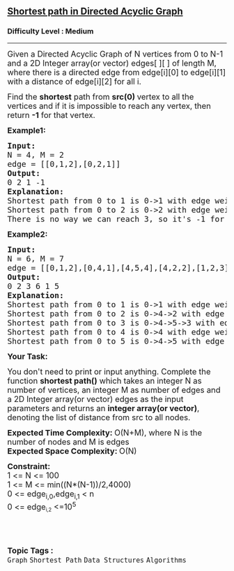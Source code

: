 <h2><a href="https://www.geeksforgeeks.org/problems/shortest-path-in-undirected-graph/1?utm_source=youtube&utm_medium=collab_striver_ytdescription&utm_campaign=direct-acyclic-graph">Shortest path in Directed Acyclic Graph</a></h2><h3>Difficulty Level : Medium</h3><hr><div class="problems_problem_content__Xm_eO"><p><span style="font-size: 18px;">Given a Directed Acyclic Graph of N vertices from 0 to N-1 and a 2D Integer array(or vector) edges[ ][ ] of length M, where there is a directed edge from edge[i][0] to edge[i][1] with a distance of edge[i][2] for all i.</span></p>
<p><span style="font-size: 18px;">Find the <strong>shortest</strong> path from <strong>src(0) </strong>vertex&nbsp;to all the vertices&nbsp;and if it is impossible to reach any vertex, then return&nbsp;<strong>-1</strong> for that vertex.</span></p>
<p><strong><span style="font-size: 18px;">Example1:</span></strong></p>
<pre><span style="font-size: 18px;"><strong>Input:</strong>
N = 4, M = 2
edge = [[0,1,2],[0,2,1]]
<strong>Output:</strong>
0 2 1 -1<br></span><strong><span style="font-size: 18px;">Explanation:<br></span></strong><span style="font-size: 18px;">Shortest path from 0 to 1 is 0-&gt;1 with edge weight 2.</span><span style="font-size: 18px;">&nbsp;<br>Shortest path from 0 to 2 is 0-&gt;2 with edge weight 1.<br>There is no way we can reach 3, so it's -1 for 3.</span></pre>
<p><strong><span style="font-size: 18px;">Example2:</span></strong></p>
<pre><span style="font-size: 18px;"><strong>Input:</strong>
N = 6, M = 7
edge = [[0,1,2],[0,4,1],[4,5,4],[4,2,2],[1,2,3],[2,3,6],[5,3,1]]
<strong>Output:</strong>
0 2 3 6 1 5<br></span><strong><span style="font-size: 18px;">Explanation:<br></span></strong><span style="font-size: 18px;">Shortest path from 0 to 1 is 0-&gt;1 with edge weight 2.</span><span style="font-size: 18px;"> <br>Shortest path from 0 to 2 is 0-&gt;4-&gt;2 with edge weight 1+2=3.<br>Shortest path from 0 to 3 is 0-&gt;4-&gt;5-&gt;3 with edge weight 1+4+1=6.<br>Shortest path from 0 to 4 is 0-&gt;4 with edge weight 1.<br>Shortest path from 0 to 5 is 0-&gt;4-&gt;5 with edge weight 1+4=5.<br></span></pre>
<p><span style="font-size: 18px;"><strong>Your Task:</strong></span></p>
<p><span style="font-size: 18px;">You don't need to print or input anything. Complete the function <strong>shortest path()</strong>&nbsp;which takes an integer N as number of vertices, an integer M as number of edges and a&nbsp;2D Integer array(or vector)&nbsp;edges as the input parameters and returns an <strong>integer array(or vector)</strong>, denoting&nbsp;the list&nbsp;of distance from src to all nodes.</span></p>
<p><span style="font-size: 18px;"><strong>Expected Time Complexity:&nbsp;</strong>O(N+M), where N is the number of nodes and M is edges<br><strong>Expected Space Complexity:&nbsp;</strong>O(N)</span></p>
<p><span style="font-size: 18px;"><strong>Constraint:<br></strong></span><span style="font-size: 18px;">1 &lt;= N &lt;= 100<br>1 &lt;= M &lt;= min((N*(N-1))/2,4000)<br></span><span style="font-size: 18px;">0 &lt;= edge<sub>i,0</sub>,edge<sub>i,1</sub>&nbsp;&lt;&nbsp;n<br>0 &lt;=&nbsp;</span><span style="font-size: 18px;">edge</span><sub>i,2</sub><span style="font-size: 18px;">&nbsp;&lt;=10<sup>5</sup></span></p>
<p>&nbsp;</p></div><br><p><span style=font-size:18px><strong>Topic Tags : </strong><br><code>Graph</code>&nbsp;<code>Shortest Path</code>&nbsp;<code>Data Structures</code>&nbsp;<code>Algorithms</code>&nbsp;